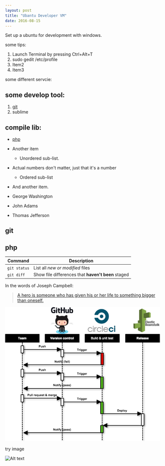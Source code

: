 ```yaml
---
layout: post
title: "Ubantu Developer VM"
date: 2016-08-15
---
```


Set up a ubuntu for development with windows.
	
some tips:

1. Launch Terminal by pressing Ctrl+Alt+T
2. sudo gedit /etc/profile
2. Item2
2. Item3

some different servcie:

## some develop tool:

1. [git](#git)
2. sublime

## compile lib:

- [php](#php)
- Another item
  - Unordered sub-list. 
- Actual numbers don't matter, just that it's a number
  - Ordered sub-list

- And another item.

- George Washington
- John Adams
- Thomas Jefferson	


## <a name="git"></a>git

## <a name="php"></a>php



| Command | Description |
| --- | --- |
| `git status` | List all *new or modified* files |
| `git diff` | Show file differences that **haven't been** staged |


In the words of Joseph Campbell:

> [A hero is someone who has given his or her life to something bigger than oneself.](http://www.brainyquote.com/quotes/topics/topic_inspirational2.html)

<img src='/images/2016-08-04-CI.png'/>

try image

![Alt text](https://googledrive.com/host/0B-gKvP-SnWnKQ1d4cE9GSVQ5RWc/image/2016-08-04-CI.png "Optional title")
